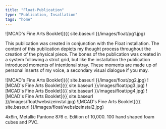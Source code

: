 ```yaml
---
title: "Float-Publication"
type: "Publication, Insallation"
tags: "home"
---
```


![MCAD's Fine Arts Booklet]({{ site.baseurl }}/images/float/pg1.jpg)

This publication was created in conjunction with the Float installation. The content of this publication depicts my thought process throughout the creation of the physical piece. The bones of the publication was created in a system following a strict grid, but like the installation the publication introduced moments of intentional stray. These moments are made up of personal inserts of my voice, a secondary visual dialogue if you may.

![MCAD's Fine Arts Booklet]({{ site.baseurl }}/images/float/pg2.jpg)
![MCAD's Fine Arts Booklet]({{ site.baseurl }}/images/float/pg3.jpg)
![MCAD's Fine Arts Booklet]({{ site.baseurl }}/images/float/pg4.jpg)
![MCAD's Fine Arts Booklet]({{ site.baseurl }}/images/float/websizeinstal.jpg)
![MCAD's Fine Arts Booklet]({{ site.baseurl }}/images/float/websizeinstal2.jpg)

4x6in, Metallic Pantone 876 c. Edition of 10,000.
100 hand shaped foam cubes and PVC.
